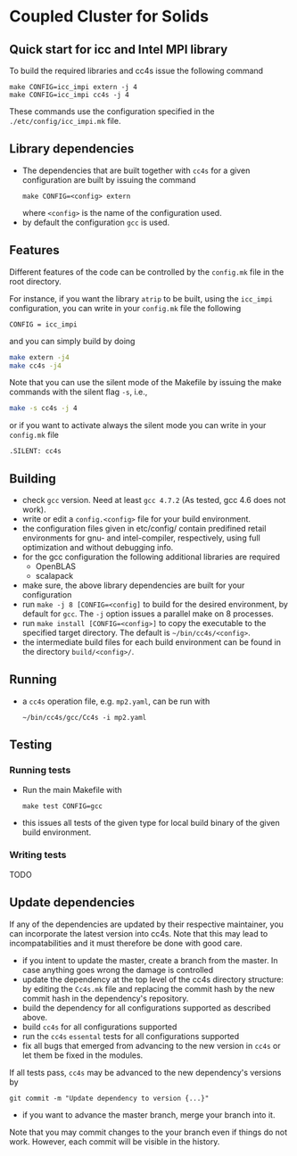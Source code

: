 Coupled Cluster for Solids
==========================

Quick start for icc and Intel MPI library
-----------------------------------------

To build the required libraries and cc4s issue the following command
```
make CONFIG=icc_impi extern -j 4
make CONFIG=icc_impi cc4s -j 4
```

These commands use the configuration specified in the `./etc/config/icc_impi.mk` file.

Library dependencies
--------------------

- The dependencies that are built together with `cc4s` for a given configuration
  are built by issuing the command
  ```
  make CONFIG=<config> extern
  ```
  where `<config>` is the name of the configuration used.
- by default the configuration `gcc` is used.

Features
--------

Different features of the code can be controlled by the `config.mk`
file in the root directory.

For instance, if you want the library `atrip` to be built,
using the `icc_impi` configuration,
you can write in your `config.mk` file the following

```make
CONFIG = icc_impi
```

and you can simply build by doing

```sh
make extern -j4
make cc4s -j4
```

Note that you can use the silent mode of the Makefile by issuing
the make commands with the silent flag `-s`, i.e.,
```sh
make -s cc4s -j 4
```
or if you want to activate always the silent mode you can write in your
`config.mk` file

```make
.SILENT: cc4s
```

Building
--------

-   check `gcc` version. Need at least `gcc 4.7.2` (As tested, gcc 4.6 does
    not work).
-   write or edit a `config.<config>` file for your build environment.
-   the configuration files given in etc/config/ contain
    predifined retail environments for gnu- and intel-compiler, respectively,
    using full optimization and without debugging info.
-   for the gcc configuration the following additional libraries are
    required
    - OpenBLAS
    - scalapack
- make sure, the above library dependencies are built for your configuration
- run `make -j 8 [CONFIG=<config]` to build for the desired environment, by
  default for `gcc`. The `-j` option issues a parallel make on 8 processes.
- run `make install [CONFIG=<config>]` to copy the executable to the specified
  target directory. The default is `~/bin/cc4s/<config>`.
- the intermediate build files for each build environment can be found in the
  directory `build/<config>/`.

Running
-------

-   a `cc4s` operation file, e.g. `mp2.yaml`, can be run with
    ```
    ~/bin/cc4s/gcc/Cc4s -i mp2.yaml
    ```

Testing
-------

### Running tests

- Run the main Makefile with
  ```
  make test CONFIG=gcc
  ```
- this issues all tests of the given type for local build binary of the given
  build environment.

### Writing tests

TODO

Update dependencies
-------------------

If any of the dependencies are updated by their respective maintainer, you
can incorporate the latest version into cc4s. Note that this may lead to
incompatabilities and it must therefore be done with good care.

- if you intent to update the master, create a branch from the master.
  In case anything goes wrong the damage is controlled
- update the dependency at the top level of the cc4s directory structure:
  by editing the `Cc4s.mk` file and replacing the commit hash
  by the new commit hash in the dependency's repository.
- build the dependency for all configurations supported as described above.
- build `cc4s` for all configurations supported
- run the `cc4s` `essental` tests for all configurations supported
- fix all bugs that emerged from advancing to the new version in `cc4s` or
  let them be fixed in the modules.

If all tests pass, `cc4s` may be advanced to the new dependency's  versions
by
```
git commit -m "Update dependency to version {...}"
```

- if you want to advance the master branch, merge your branch into it.

Note that you may commit changes to the your branch even if things do
not work. However, each commit will be visible in the history.
